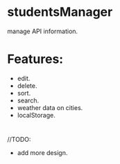 # studentsManager
manage API information.

# Features:
- edit.
- delete.
- sort.
- search.
- weather data on cities.
- localStorage.

#
//TODO:
- add more design.
